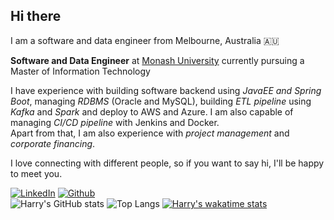 <h2>Hi there</h2>
<p> I am a software and data engineer from Melbourne, Australia 🇦🇺</p>
<p><b>Software and Data Engineer</b> at <a href="https://monash.edu">Monash University<a> currently pursuing a Master of Information Technology</br>
 </p>
<p>I have experience with building software backend using <em>JavaEE and Spring Boot</em>, managing <em>RDBMS</em> (Oracle and MySQL), building <em>ETL pipeline</em> using <em>Kafka</em> and <em>Spark</em> and deploy to AWS and Azure. I am also capable of managing <em>CI/CD pipeline</em> with Jenkins and Docker.</br>
Apart from that, I am also experience with <em>project management</em> and <em>corporate financing</em>.
</p>

<p>I love connecting with different people, so if you want to say hi, I'll be happy to meet you.</p>

[![LinkedIn](https://img.shields.io/badge/-HarryZhan-blue?style=flat-square&logo=Linkedin&logoColor=white&link=https://www.linkedin.com/in/harry-zhan-watson-30486b134/)](https://www.linkedin.com/in/harry-zhan-watson-30486b134/)
[![Github](https://img.shields.io/github/followers/watanaberyunosuke?label=follow&style=social)](https://github.com/watanaberyunosuke) <br>
![Harry's GitHub stats](https://github-readme-stats.vercel.app/api?username=watanaberyunosuke&show_icons=true&theme=prussian)
![Top Langs](https://github-readme-stats.vercel.app/api/top-langs/?username=watanaberyunosuke&layout=compact)
[![Harry's wakatime stats](https://github-readme-stats.vercel.app/api/wakatime?username=WRyunosuke)](https://wakatime.com/@WRyunosuke)

